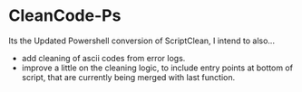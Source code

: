 # CleanCode-Ps
Its the Updated Powershell conversion of ScriptClean, I intend to also...
- add cleaning of ascii codes from error logs.
- improve a little on the cleaning logic, to include entry points at bottom of script, that are currently being merged with last function.
